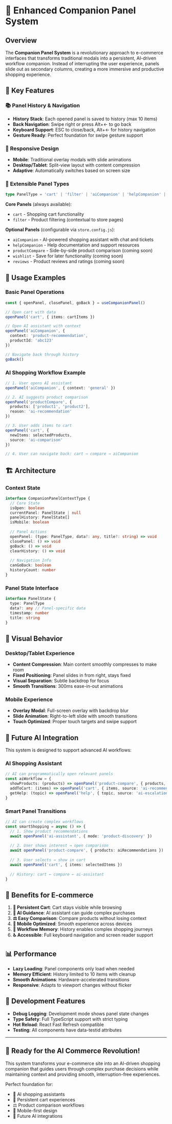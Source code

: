 # 🤖 Enhanced Companion Panel System

## Overview

The **Companion Panel System** is a revolutionary approach to e-commerce interfaces that transforms traditional modals into a persistent, AI-driven workflow companion. Instead of interrupting the user experience, panels slide out as secondary columns, creating a more immersive and productive shopping experience.

## 🌟 Key Features

### 📚 **Panel History & Navigation**
- **History Stack**: Each opened panel is saved to history (max 10 items)
- **Back Navigation**: Swipe right or press Alt+← to go back
- **Keyboard Support**: ESC to close/back, Alt+← for history navigation
- **Gesture Ready**: Perfect foundation for swipe gesture support

### 📱 **Responsive Design**
- **Mobile**: Traditional overlay modals with slide animations
- **Desktop/Tablet**: Split-view layout with content compression
- **Adaptive**: Automatically switches based on screen size

### 🔧 **Extensible Panel Types**
```typescript
type PanelType = 'cart' | 'filter' | 'aiCompanion' | 'helpCompanion' | 'productCompare' | 'wishlist' | 'reviews'
```

**Core Panels** (always available):
- `cart` - Shopping cart functionality
- `filter` - Product filtering (contextual to store pages)

**Optional Panels** (configurable via `store.config.js`):
- `aiCompanion` - AI-powered shopping assistant with chat and tickets
- `helpCompanion` - Help documentation and support resources
- `productCompare` - Side-by-side product comparison (coming soon)
- `wishlist` - Save for later functionality (coming soon)
- `reviews` - Product reviews and ratings (coming soon)

## 🚀 Usage Examples

### Basic Panel Operations
```typescript
const { openPanel, closePanel, goBack } = useCompanionPanel()

// Open cart with data
openPanel('cart', { items: cartItems })

// Open AI assistant with context
openPanel('aiCompanion', { 
  context: 'product-recommendation',
  productId: 'abc123'
})

// Navigate back through history
goBack()
```

### AI Shopping Workflow Example
```typescript
// 1. User opens AI assistant
openPanel('aiCompanion', { context: 'general' })

// 2. AI suggests product comparison
openPanel('productCompare', { 
  products: ['product1', 'product2'],
  reason: 'ai-recommendation'
})

// 3. User adds items to cart
openPanel('cart', { 
  newItems: selectedProducts,
  source: 'ai-comparison'
})

// 4. User can navigate back: cart → compare → aiCompanion
```

## 🏗️ Architecture

### Context State
```typescript
interface CompanionPanelContextType {
  // Core State
  isOpen: boolean
  currentPanel: PanelState | null
  panelHistory: PanelState[]
  isMobile: boolean
  
  // Panel Actions
  openPanel: (type: PanelType, data?: any, title?: string) => void
  closePanel: () => void
  goBack: () => void
  clearHistory: () => void
  
  // Navigation Info
  canGoBack: boolean
  historyCount: number
}
```

### Panel State Interface
```typescript
interface PanelState {
  type: PanelType
  data?: any // Panel-specific data
  timestamp: number
  title: string
}
```

## 🎨 Visual Behavior

### Desktop/Tablet Experience
- **Content Compression**: Main content smoothly compresses to make room
- **Fixed Positioning**: Panel slides in from right, stays fixed
- **Visual Separation**: Subtle backdrop for focus
- **Smooth Transitions**: 300ms ease-in-out animations

### Mobile Experience  
- **Overlay Modal**: Full-screen overlay with backdrop blur
- **Slide Animation**: Right-to-left slide with smooth transitions
- **Touch Optimized**: Proper touch targets and swipe support

## 🔮 Future AI Integration

This system is designed to support advanced AI workflows:

### AI Shopping Assistant
```typescript
// AI can programmatically open relevant panels
const aiWorkflow = {
  showProducts: (products) => openPanel('product-compare', { products, source: 'ai' }),
  addToCart: (items) => openPanel('cart', { items, source: 'ai-recommendation' }),
  getHelp: (topic) => openPanel('help', { topic, source: 'ai-escalation' }),
}
```

### Smart Panel Transitions
```typescript
// AI can create complex workflows
const smartShopping = async () => {
  // 1. Show product recommendations
  await openPanel('ai-assistant', { mode: 'product-discovery' })
  
  // 2. User shows interest → open comparison
  await openPanel('product-compare', { products: aiRecommendations })
  
  // 3. User selects → show in cart
  await openPanel('cart', { items: selectedItems })
  
  // History: cart ← compare ← ai-assistant
}
```

## 🎯 Benefits for E-commerce

1. **🛒 Persistent Cart**: Cart stays visible while browsing
2. **🤖 AI Guidance**: AI assistant can guide complex purchases
3. **⚖️ Easy Comparison**: Compare products without losing context
4. **📱 Mobile Optimized**: Smooth experience across devices
5. **🔄 Workflow Memory**: History enables complex shopping journeys
6. **♿ Accessible**: Full keyboard navigation and screen reader support

## 📊 Performance

- **Lazy Loading**: Panel components only load when needed
- **Memory Efficient**: History limited to 10 items with cleanup
- **Smooth Animations**: Hardware-accelerated transitions
- **Responsive**: Adapts to viewport changes without flicker

## 🧪 Development Features

- **Debug Logging**: Development mode shows panel state changes
- **Type Safety**: Full TypeScript support with strict typing
- **Hot Reload**: React Fast Refresh compatible
- **Testing**: All components have data-testid attributes

---

## 🎉 **Ready for the AI Commerce Revolution!**

This system transforms your e-commerce site into an AI-driven shopping companion that guides users through complex purchase decisions while maintaining context and providing smooth, interruption-free experiences.

Perfect foundation for:
- 🤖 AI shopping assistants
- 🛒 Persistent cart experiences  
- ⚖️ Product comparison workflows
- 📱 Mobile-first design
- 🚀 Future AI integrations